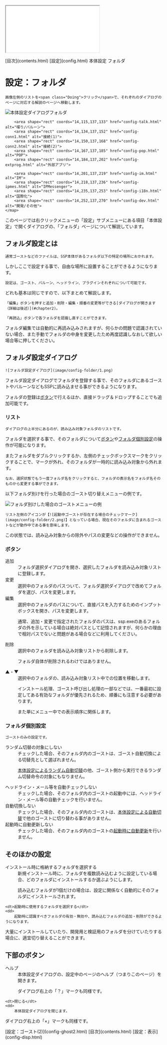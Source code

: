 <?xml version="1.0" encoding="UTF-8"?>
<!DOCTYPE.html PUBLIC "-//W3C//DTD XHTML 1.0 Frameset//EN" "http://www.w3.org/TR/.htmll1/DTD/.html1-frameset.dtd">
<html xmlns="http://www.w3.org/1999/xhtml" lang="ja" xml:lang="ja">
<head>
  <meta http-equiv="content-type" content="text/html; charset=UTF-8" />
  <meta http-equiv="content-style-type" content="text/css" />
  <title>設定：フォルダ</title>
  <link rel="stylesheet" type="text/css" href="about.css" />
</head>
<body>
<div id="sidebar">
	<iframe src="contents.html" name="sidebar">
		フレーム非対応の環境では以下の目次ページからご覧ください。

[目次](contents.html)
	</iframe>
</div>
<div id="text">
<div id="breadcrumb">
	<span class="Upper">[目次](contents.html)</span>
	<span class="Upper">[設定](config.html)</span>
	<span class="Upper">本体設定</span>
	フォルダ
</div>
<!-------------------------------------------------------------------------------------------------------------------------------->

# 設定：フォルダ

	画像左側のリストを<span class="Doing">クリック</span>で、それぞれのダイアログのページに対応する解説のページへ移動します。

![本体設定ダイアログフォルダ](image/config-folder/0.png)
	<map name="configdialog" id="configdialog">
		<area shape="rect" coords="14,31,137,46" href="config-ippan.html" alt="一般">
		<area shape="rect" coords="14,47,137,66" href="config-ghost.html" alt="ゴースト(1)">
		<area shape="rect" coords="14,66,137,82" href="config-ghost2.html" alt="ゴースト(2)">
		<area shape="rect" coords="14,82,137,98" href="config-folder.html" alt="フォルダ">
		<area shape="rect" coords="14,98,137,114" href="config-disp.html" alt="表示">

		<area shape="rect" coords="14,115,137,133" href="config-talk.html" alt="喋り/バルーン">
		<area shape="rect" coords="14,134,137,152" href="config-conn1.html" alt="接続(1)">
		<area shape="rect" coords="14,150,137,168" href="config-conn2.html" alt="接続(2)">
		<area shape="rect" coords="14,167,137,185" href="config-pop.html" alt="POP">
		<area shape="rect" coords="14,184,137,202" href="config-extprog.html" alt="外部アプリ">

		<area shape="rect" coords="14,201,137,219" href="config-im.html" alt="IM">
		<area shape="rect" coords="14,218,137,236" href="config-ipmes.html" alt="IPMessenger">
		<area shape="rect" coords="14,235,137,253" href="config-i18n.html" alt="国際化">
		<area shape="rect" coords="14,252,137,270" href="config-dev.html" alt="開発/その他">
	</map>

このページでは右クリックメニューの「設定」サブメニューにある項目「本体設定」で開くダイアログの、「フォルダ」ページについて解説しています。

## フォルダ設定とは

	通常ゴーストなどのファイルは、SSP本体があるフォルダ以下の特定の場所におかれます。

しかしここで設定する事で、自由な場所に設置することができるようになります。

	設定は、ゴースト、バルーン、ヘッドライン、プラグインそれぞれについて可能です。

どれも基本は同じですので、以下まとめて解説します。

	「編集」ボタンを押すと追加・削除・編集・順番の変更等ができる[ダイアログが開きます（詳細は後述）](#chapter2)。

	「再読込」ボタンで各フォルダを認識し直すことができます。

フォルダ編集では自動的に再読み込みされますが、何らかの問題で認識されていない場合、また手動でフォルダの中身を変更したため再度認識しなおして欲しい場合等に押してください。

</p>

## フォルダ設定ダイアログ

	![フォルダ設定ダイアログ](image/config-folder/1.png)

フォルダ設定ダイアログでフォルダを登録する事で、そのフォルダにあるゴーストやバルーンなどもSSPに読み込ませる事ができるようになります。

フォルダの登録は[ボタン](#chapter2-2)で行えるほか、直接<span class="Doing">ドラッグ＆ドロップ</span>することでも追加可能です。

### リスト

	ダイアログの上半分にあるのが、読み込み対象フォルダのリストです。

フォルダを選択する事で、そのフォルダについて[ボタン](#chapter2-2)や[フォルダ個別設定](#chapter2-3)の操作が可能になります。

またフォルダを<span class="Doing">ダブルクリック</span>するか、左側のチェックボックスマークを<span class="Doing">クリック</span>することで、マークが外れ、そのフォルダが一時的に読み込み対象から外れます。

	なお、選択状態でもう一度フォルダ名をクリックすると、フォルダの表示名をフォルダ名そのものから変更する事ができます。

以下フォルダ別けを行った場合のゴースト切り替えメニューの例です。

![フォルダ別けした場合のゴーストメニューの例](image/config-folder/3.png)

	リスト左側のアイコンが【![起動中ゴーストが存在する場合のチェックマーク](image/config-folder/2.png)】となっている場合、現在そのフォルダに含まれるゴーストなどが動作中である事を意味します。

この状態では、読み込み対象からの除外やパスの変更などの操作ができません。

### ボタン

<dl>
	<dt>追加</dt>
	<dd>
		フォルダ選択ダイアログを開き、選択したフォルダを読み込み対象リストに登録します。
	</dd>
	<dt>変更</dt>
	<dd>
		選択中のフォルダのパスついて、フォルダ選択ダイアログで改めてフォルダを選び、パスを変更します。
	</dd>
	<dt>編集</dt>
	<dd>
		選択中のフォルダのパスについて、直接パスを入力するためのインプットボックスを開き、パスを変更します。

通常、追加・変更で指定されたフォルダのパスは、ssp.exeのあるフォルダの外を示している場合は絶対パスとして記憶されますが、何らかの理由で相対パスでないと問題がある場合などに利用してください。
	</dd>
	<dt>削除</dt>
	<dd>
		選択中のフォルダを読み込み対象リストから削除します。

フォルダ自体が削除されるわけではありません。
	</dd>
	<dt>▲・▼</dt>
	<dd>
		選択中のフォルダの、読み込み対象リスト中での位置を移動します。

インストール処理、ゴースト呼び出し処理の一部などでは、一番最初に設定してある有効なフォルダが優先されるため、順番にも注意する必要があります。

また単にメニュー中での表示順序に関係します。
	</dd>
</dl>

### フォルダ個別設定

	ゴーストのみの設定です。

<dl>
	<dt>ランダム切替の対象にしない</dt>
	<dd>
		チェックした場合、そのフォルダ内のゴーストは、ゴースト自動切換による切替先として選ばれません。

[本体設定によるランダム自動切替](config-ghost.html#chapter1-2)の他、ゴースト側から実行できるランダム切替命令の対象にもなりません。
	</dd>
	<dt>ヘッドライン・メール等を自動チェックしない</dt>
	<dd>
		チェックした場合、そのフォルダ内のゴーストの起動中には、ヘッドライン・メール等の自動チェックを行いません。
	</dd>
	<dt>自動切換しない</dt>
	<dd>
		チェックした場合、そのフォルダ内のゴーストは、[本体設定による自動切替](config-ghost.html#chapter1-2)で他のゴーストに切り替わる事がありません。
	</dd>
	<dt>起動時に自動更新しない</dt>
	<dd>
		チェックした場合、そのフォルダ内のゴーストの[起動時に自動更新](config-ghost.html#chapter1-1)を行いません。
	</dd>
</dl>

## そのほかの設定

<dl>
	<dt>インストール時に格納するフォルダを選択する</dt>
	<dd>
		新規インストール時に、フォルダを複数読み込むように設定している場合、どのフォルダにインストールするか選ぶようにします。

読み込むフォルダが1個だけの場合は、設定に関係なく自動的にそのフォルダにインストールされます。
	</dd>

	<dt>起動時に使用するフォルダを選択する</dt>
	<dd>
		起動時に認識すべきフォルダの有効・無効や、読み込むフォルダの追加・削除ができるようになります。

大量にインストールしていたり、開発用と検証用のフォルダを分けていたりする場合に、適宜切り替えることができます。
		</p>
	</dd>
</dl>

## 下部のボタン

<dl>
	<dt>ヘルプ</dt>
	<dd>
		本体設定ダイアログの、設定中のページのヘルプ（つまりこのページ）を開きます。

ダイアログ右上の「？」マークも同様です。
	</dd>

	<dt>閉じる</dt>
	<dd>
		本体設定ダイアログを閉じます。

ダイアログ右上の「×」マークも同様です。
	</dd>
</dl>

<!-------------------------------------------------------------------------------------------------------------------------------->
<div id="navigation">
	<span class="Prev">[設定：ゴースト(2)](config-ghost2.html)</span>
	<span class="Return">[目次](contents.html)</span>
	<span class="Next">[設定：表示](config-disp.html)</span>
</div>
</div>
</body>
</html>